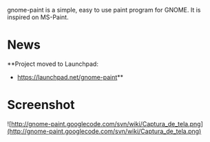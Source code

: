 gnome-paint is a simple, easy to use paint program for GNOME.
It is inspired on MS-Paint.


# News #
**Project moved to Launchpad:
  * https://launchpad.net/gnome-paint**

# Screenshot #

![http://gnome-paint.googlecode.com/svn/wiki/Captura_de_tela.png](http://gnome-paint.googlecode.com/svn/wiki/Captura_de_tela.png)